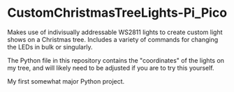 # CustomChristmasTreeLights-Pi_Pico
Makes use of indivisually addressable WS2811 lights to create custom light shows on a Christmas tree. Includes a variety of commands for changing the LEDs in bulk or singularly.

The Python file in this repository contains the "coordinates" of the lights on my tree, and will likely need to be adjusted if you are to try this yourself.

My first somewhat major Python project.

